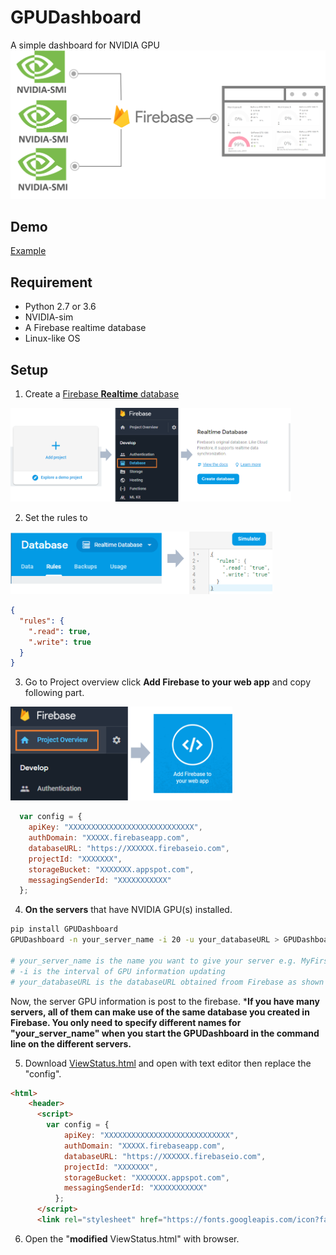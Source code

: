 # GPUDashboard
A simple dashboard for NVIDIA GPU
![flowchart](https://github.com/Yuan-Yu/GPUDashboard/blob/master/docs/flowchart.png?raw=true)
## Demo
[Example](https://yuan-yu.github.io/GPUDashboard/)  
## Requirement  
- Python 2.7 or 3.6
- NVIDIA-sim
- A Firebase realtime database
- Linux-like OS  

## Setup  
1. Create a [Firebase **Realtime** database](https://console.firebase.google.com/)  
<img src="https://github.com/Yuan-Yu/GPUDashboard/blob/master/docs/crateDB.png?raw=true" height="150" >   

2. Set the rules to 
<img src="https://github.com/Yuan-Yu/GPUDashboard/blob/master/docs/chageRule.png?raw=true" height="100" >    

```json 
{
  "rules": {
    ".read": true,
    ".write": true
  }
}
```  
3. Go to Project overview click **Add Firebase to your web app** and copy following part.  
<img src="https://github.com/Yuan-Yu/GPUDashboard/blob/master/docs/copyConfig.png?raw=true" height="150" >   

```javascript
  var config = {
    apiKey: "XXXXXXXXXXXXXXXXXXXXXXXXXXXX",
    authDomain: "XXXXX.firebaseapp.com",
    databaseURL: "https://XXXXXX.firebaseio.com",
    projectId: "XXXXXXX",
    storageBucket: "XXXXXXX.appspot.com",
    messagingSenderId: "XXXXXXXXXXX"
  };
```  
4. **On the servers** that have NVIDIA GPU(s) installed.  
```bash
pip install GPUDashboard
GPUDashboard -n your_server_name -i 20 -u your_databaseURL > GPUDashboard.log 

# your_server_name is the name you want to give your server e.g. MyFirstServer
# -i is the interval of GPU information updating
# your_databaseURL is the databaseURL obtained froom Firebase as shown above
```  
Now, the server GPU information is post to the firebase. ***If you have many servers, all of them can make use of the same database you created in Firebase. You only need to specify different names for "your_server_name" when you start the GPUDashboard in the command line on the different servers.**  
  
5. Download [ViewStatus.html](https://raw.githubusercontent.com/Yuan-Yu/GPUDashboard/master/ViewStatus.html) and open with text editor then replace the "config".  
```html
<html>
    <header>
      <script>
        var config = {
            apiKey: "XXXXXXXXXXXXXXXXXXXXXXXXXXXX",
            authDomain: "XXXXX.firebaseapp.com",
            databaseURL: "https://XXXXXX.firebaseio.com",
            projectId: "XXXXXXX",
            storageBucket: "XXXXXXX.appspot.com",
            messagingSenderId: "XXXXXXXXXXX"
          };
      </script>
      <link rel="stylesheet" href="https://fonts.googleapis.com/icon?family=Material+Icons"/>
```  
6. Open the "**modified** ViewStatus.html" with browser.
